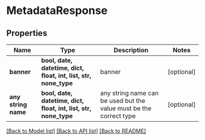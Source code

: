 # MetadataResponse


## Properties
Name | Type | Description | Notes
------------ | ------------- | ------------- | -------------
**banner** | **bool, date, datetime, dict, float, int, list, str, none_type** | banner | [optional] 
**any string name** | **bool, date, datetime, dict, float, int, list, str, none_type** | any string name can be used but the value must be the correct type | [optional]

[[Back to Model list]](../README.md#documentation-for-models) [[Back to API list]](../README.md#documentation-for-api-endpoints) [[Back to README]](../README.md)


